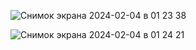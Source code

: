 ![Снимок экрана 2024-02-04 в 01 23 38](https://github.com/Yarik-Ydavik/Test_task/assets/91648112/cb62d8e6-6691-4229-aeb4-ce69fac53248)

![Снимок экрана 2024-02-04 в 01 24 21](https://github.com/Yarik-Ydavik/Test_task/assets/91648112/7cc1a7f6-a94f-48bf-a5f5-05ae0079bedf)

